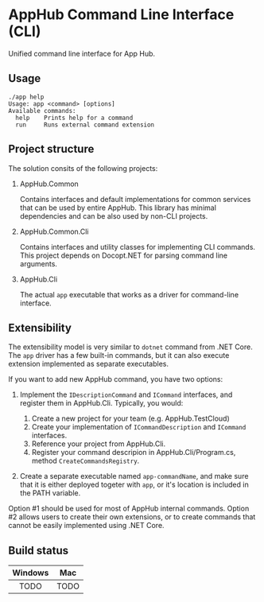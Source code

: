 # AppHub Command Line Interface (CLI)

Unified command line interface for App Hub.

## Usage
```
./app help
Usage: app <command> [options]
Available commands:
  help    Prints help for a command
  run     Runs external command extension
```

## Project structure
The solution consits of the following projects:

1. AppHub.Common
   
   Contains interfaces and default implementations for common services that can be used
   by entire AppHub. This library has minimal dependencies and can be also used by non-CLI projects.

2. AppHub.Common.Cli

   Contains interfaces and utility classes for implementing CLI commands. This 
   project depends on Docopt.NET for parsing command line arguments.

3. AppHub.Cli

   The actual `app` executable that works as a driver for command-line interface.

## Extensibility
The extensibility model is very similar to `dotnet` command from .NET Core. The `app` driver
has a few built-in commands, but it can also execute extension implemented as separate executables. 

If you want to add new AppHub command, you have two options:
1. Implement the `IDescriptionCommand` and `ICommand` interfaces, and register them in AppHub.Cli.
   Typically, you would:
   1. Create a new project for your team (e.g. AppHub.TestCloud)
   2. Create your implementation of `ICommandDescription` and `ICommand` interfaces.
   3. Reference your project from AppHub.Cli.
   4. Register your command descripion in AppHub.Cli/Program.cs, method `CreateCommandsRegistry`.

2. Create a separate executable named `app-commandName`, and make sure that it is either
   deployed togeter with `app`, or it's location is included in the PATH variable.

Option #1 should be used for most of AppHub internal commands. Option #2 allows users
to create their own extensions, or to create commands that cannot be easily implemented
using .NET Core.

## Build status
| Windows | Mac      |
|:-------:|:--------:|
|TODO|TODO|